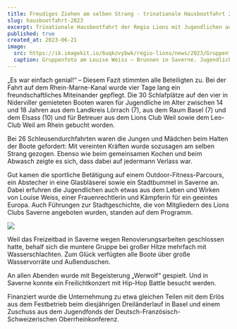 ```yaml
---
title: Freudiges Ziehen am selben Strang - trinationale Hausbootfahrt 2023
slug: hausbootfahrt-2023
excerpt: Trinationale Hausbootfahrt der Regio Lions mit Jugendlichen aus den drei Nachbarländern / Förderung durch die Oberrheinkonferenz
published: true
created_at: 2023-06-21
image:
  src: https://ik.imagekit.io/6uqkzvybwk/regio-lions/news/2023/GruppenfotoSaverne2023.jpeg?updatedAt=1707075498058
  caption: Gruppenfoto am Louise Weiss – Brunnen in Saverne. Jugendliche aus der Dreiländerecke durften auf Einladung der Regio Lions eine viertägige gemeinsame Freizeit genießen.
---
```


„Es war einfach genial!“ – Diesem Fazit stimmten alle Beteiligten zu. Bei der Fahrt auf dem Rhein-Marne-Kanal wurde vier Tage lang ein freundschaftliches Miteinander gepflegt. Die 30 Schlafplätze auf den vier in Niderviller gemieteten Booten waren für Jugendliche im Alter zwischen 14 und 18 Jahren aus dem Landkreis Lörrach (7), aus dem Raum Basel (7) und dem Elsass (10) und für Betreuer aus dem Lions Club Weil sowie dem Leo-Club Weil am Rhein gebucht worden.

Bei 26 Schleusendurchfahrten waren die Jungen und Mädchen beim Halten der Boote gefordert: Mit vereinten Kräften wurde sozusagen am selben Strang gezogen. Ebenso wie beim gemeinsamen Kochen und beim Abwasch zeigte es sich, dass dabei auf jedermann Verlass war.

Gut kamen die sportliche Betätigung auf einem Outdoor-Fitness-Parcours, ein Abstecher in eine Glasbläserei sowie ein Stadtbummel in Saverne an. Dabei erfuhren die Jugendlichen auch etwas aus dem Leben und Wirken von Louise Weiss, einer Frauenrechtlerin und Kämpferin für ein geeintes Europa. Auch Führungen zur Stadtgeschichte, die von Mitgliedern des Lions Clubs Saverne angeboten wurden, standen auf dem Programm.

![](https://ik.imagekit.io/6uqkzvybwk/regio-lions/news/2023/Logo%20ORK.jpg?updatedAt=1707075922650)

Weil das Freizeitbad in Saverne wegen Renovierungsarbeiten geschlossen hatte, behalf sich die muntere Gruppe bei großer Hitze mehrfach mit Wasserschlachten. Zum Glück verfügten alle Boote über große Wasservorräte und Außenduschen.

An allen Abenden wurde mit Begeisterung „Werwolf“ gespielt. Und in Saverne konnte ein Freilichtkonzert mit Hip-Hop Battle besucht werden.

Finanziert wurde die Unternehmung zu etwa gleichen Teilen mit dem Erlös aus dem Festbetrieb beim diesjährigen Dreiländerlauf in Basel und einem Zuschuss aus dem Jugendfonds der Deutsch-Französisch-Schweizerischen Oberrheinkonferenz.
